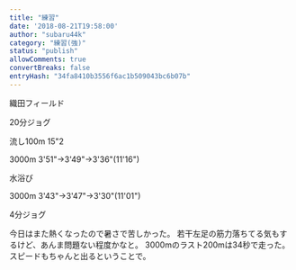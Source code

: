 ```yaml
---
title: "練習"
date: '2018-08-21T19:58:00'
author: "subaru44k"
category: "練習(強)"
status: "publish"
allowComments: true
convertBreaks: false
entryHash: "34fa8410b3556f6ac1b509043bc6b07b"
---
```

織田フィールド

20分ジョグ

流し100m
15"2

3000m
3'51"→3'49"→3'36"(11'16")

水浴び

3000m
3'43"→3'47"→3'30"(11'01")

4分ジョグ

今日はまた熱くなったので暑さで苦しかった。
若干左足の筋力落ちてる気もするけど、あんま問題ない程度かなと。
3000mのラスト200mは34秒で走った。スピードもちゃんと出るということで。
